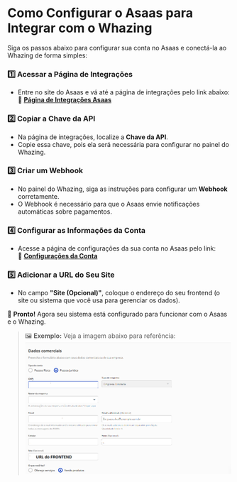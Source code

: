 # Como Configurar o Asaas para Integrar com o Whazing  

Siga os passos abaixo para configurar sua conta no Asaas e conectá-la ao Whazing de forma simples:  

### 1️⃣ Acessar a Página de Integrações  
- Entre no site do Asaas e vá até a página de integrações pelo link abaixo:  
  🔗 **[Página de Integrações Asaas](https://www.asaas.com/customerConfigIntegrations/index)**  

### 2️⃣ Copiar a Chave da API  
- Na página de integrações, localize a **Chave da API**.  
- Copie essa chave, pois ela será necessária para configurar no painel do Whazing.  

### 3️⃣ Criar um Webhook  
- No painel do Whazing, siga as instruções para configurar um **Webhook** corretamente.  
- O Webhook é necessário para que o Asaas envie notificações automáticas sobre pagamentos.  

### 4️⃣ Configurar as Informações da Conta  
- Acesse a página de configurações da sua conta no Asaas pelo link:  
  🔗 **[Configurações da Conta](https://www.asaas.com/config/index)**  

### 5️⃣ Adicionar a URL do Seu Site  
- No campo **"Site (Opcional)"**, coloque o endereço do seu frontend (o site ou sistema que você usa para gerenciar os dados).  

📌 **Pronto!** Agora seu sistema está configurado para funcionar com o Asaas e o Whazing.  

> 🖼️ **Exemplo:** Veja a imagem abaixo para referência:  
> ![print](assas.png)  
